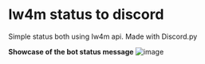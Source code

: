 # Iw4m status to discord

Simple status both using Iw4m api. Made with Discord.py

**Showcase of the bot status message**
![image](https://github.com/anotheruselesaccount/Iw4m_status_to_discord/assets/160650467/27e866d8-811d-49ec-b50d-ae3200544a0e)
